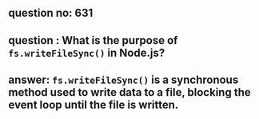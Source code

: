 
      
## question no: 631

## question : What is the purpose of `fs.writeFileSync()` in Node.js?

## answer: `fs.writeFileSync()` is a synchronous method used to write data to a file, blocking the event loop until the file is written.
      